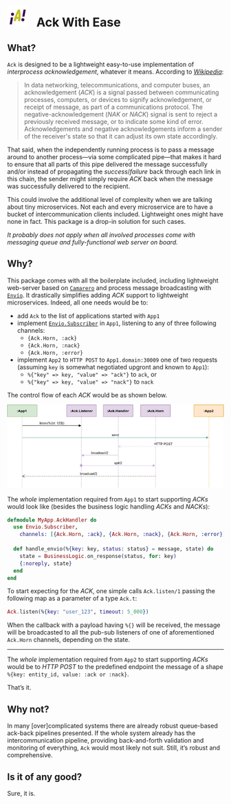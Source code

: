 # ![Ack Logo](https://raw.githubusercontent.com/am-kantox/ack/master/stuff/i/logo-48.png)   Ack With Ease

## What?

`Ack` is designed to be a lightweight easy-to-use implementation of _interprocess acknowledgement_, whatever it means. According to [_Wikipedia_](https://en.wikipedia.org/wiki/Acknowledgement_(data_networks)):

> In data networking, telecommunications, and computer buses, an acknowledgement (_ACK_) is a signal passed between communicating processes, computers, or devices to signify acknowledgement, or receipt of message, as part of a communications protocol. The negative-acknowledgement (_NAK_ or _NACK_) signal is sent to reject a previously received message, or to indicate some kind of error. Acknowledgements and negative acknowledgements inform a sender of the receiver's state so that it can adjust its own state accordingly.

That said, when the independently running process is to pass a message around to another process—via some complicated pipe—that makes it hard to ensure that all parts of this pipe delivered the message successfully and/or instead of propagating the _success_/_failure_ back through each link in this chain, the sender might simply require _ACK_ back when the message was successfully delivered to the recipient.

This could involve the additional level of complexity when we are talking about tiny microservices. Not each and every microservice are to have a bucket of intercommunication clients included. Lightweight ones might have none in fact. This package is a drop-in solution for such cases.

_It probably does not apply when all involved processes come with messaging queue and fully-functional web server on board._

## Why?

This package comes with all the boilerplate included, including lightweight web-server based on [`Camarero`](https://hexdocs.pm/camarero/camarero.html) and process message broadcasting with [`Envío`](https://hexdocs.pm/envio). It drastically simplifies adding _ACK_ support to lightweight microservices. Indeed, all one needs would be to:

- add `Ack` to the list of applications started with `App1`
- implement [`Envio.Subscriber`](https://hexdocs.pm/envio/Envio.Subscriber.html) in `App1`, listening to any of three following channels:
  - `{Ack.Horn, :ack}`
  - `{Ack.Horn, :nack}`
  - `{Ack.Horn, :error}`
- implement `App2` to `HTTP POST` to `App1.domain:30009` one of two requests (assuming `key` is somewhat negotiated upgront and known to `App1`):
  - `%{"key" => key, "value" => "ack"}` to `ack`, or
  - `%{"key" => key, "value" => "nack"}` to `nack`

The control flow of each _ACK_ would be as shown below.

![Ack Message Lifetime](https://raw.githubusercontent.com/am-kantox/ack/master/stuff/i/ack.png)

The _whole_ implementation required from `App1` to start supporting _ACKs_ would look like (besides the business logic handling _ACKs_ and _NACKs_):

```elixir
defmodule MyApp.AckHandler do
  use Envio.Subscriber,
    channels: [{Ack.Horn, :ack}, {Ack.Horn, :nack}, {Ack.Horn, :error}]

  def handle_envio(%{key: key, status: status} = message, state) do
    state = BusinessLogic.on_response(status, for: key)
    {:noreply, state}
  end
end
```

To start expecting for the _ACK_, one simple calls `Ack.listen/1` passing the following map as a parameter of a type `Ack.t`:

```elixir
Ack.listen(%{key: "user_123", timeout: 5_000})
```

When the callback with a payload having `%{}` will be received, the message will be broadcasted to all the pub-sub listeners of one of aforementioned `Ack.Horn` channels, depending on the state.

---

The _whole_ implementation required from `App2` to start supporting _ACKs_ would be to _HTTP POST_ to the predefined endpoint the message of a shape `%{key: entity_id, value: :ack or :nack}`.

That’s it.

## Why not?

In many [over]complicated systems there are already robust queue-based ack-back pipelines presented. If the whole system already has the intercommunication pipeline, providing back-and-forth validation and monitoring of everything, `Ack` would most likely not suit. Still, it’s robust and comprehensive.

## Is it of any good?

Sure, it is.
